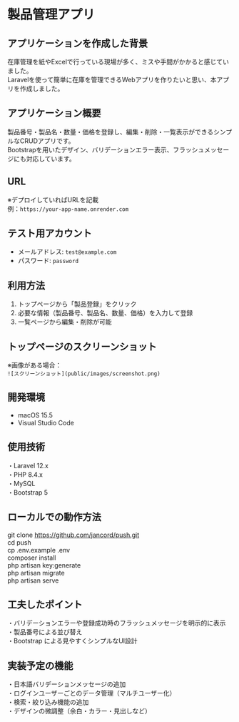 # 製品管理アプリ

## アプリケーションを作成した背景
在庫管理を紙やExcelで行っている現場が多く、ミスや手間がかかると感じていました。  
Laravelを使って簡単に在庫を管理できるWebアプリを作りたいと思い、本アプリを作成しました。

## アプリケーション概要
製品番号・製品名・数量・価格を登録し、編集・削除・一覧表示ができるシンプルなCRUDアプリです。  
Bootstrapを用いたデザイン、バリデーションエラー表示、フラッシュメッセージにも対応しています。

## URL
※デプロイしていればURLを記載  
例：`https://your-app-name.onrender.com`

## テスト用アカウント
- メールアドレス: `test@example.com`  
- パスワード: `password`

## 利用方法
1. トップページから「製品登録」をクリック  
2. 必要な情報（製品番号、製品名、数量、価格）を入力して登録  
3. 一覧ページから編集・削除が可能  

## トップページのスクリーンショット
※画像がある場合：  
`![スクリーンショット](public/images/screenshot.png)`

## 開発環境
- macOS 15.5
- Visual Studio Code

## 使用技術  
・Laravel 12.x  
・PHP 8.4.x  
・MySQL  
・Bootstrap 5  

## ローカルでの動作方法  
git clone https://github.com/jancord/push.git  
cd push  
cp .env.example .env  
composer install  
php artisan key:generate  
php artisan migrate  
php artisan serve  

## 工夫したポイント  
・バリデーションエラーや登録成功時のフラッシュメッセージを明示的に表示  
・製品番号による並び替え  
・Bootstrap による見やすくシンプルなUI設計  

## 実装予定の機能  
・日本語バリデーションメッセージの追加  
・ログインユーザーごとのデータ管理（マルチユーザー化）  
・検索・絞り込み機能の追加  
・デザインの微調整（余白・カラー・見出しなど）  
